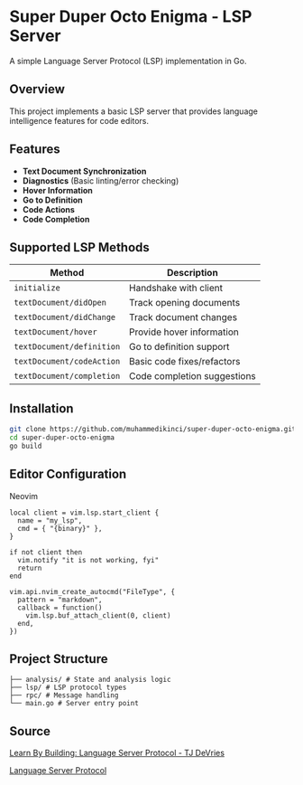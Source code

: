 # Super Duper Octo Enigma - LSP Server

A simple Language Server Protocol (LSP) implementation in Go.

## Overview

This project implements a basic LSP server that provides language intelligence features for code editors.

## Features

- **Text Document Synchronization**
- **Diagnostics** (Basic linting/error checking)
- **Hover Information**
- **Go to Definition**
- **Code Actions**
- **Code Completion**

## Supported LSP Methods

| Method                    | Description                 |
| ------------------------- | --------------------------- |
| `initialize`              | Handshake with client       |
| `textDocument/didOpen`    | Track opening documents     |
| `textDocument/didChange`  | Track document changes      |
| `textDocument/hover`      | Provide hover information   |
| `textDocument/definition` | Go to definition support    |
| `textDocument/codeAction` | Basic code fixes/refactors  |
| `textDocument/completion` | Code completion suggestions |

## Installation

```bash
git clone https://github.com/muhammedikinci/super-duper-octo-enigma.git
cd super-duper-octo-enigma
go build
```

## Editor Configuration

Neovim

```
local client = vim.lsp.start_client {
  name = "my_lsp",
  cmd = { "{binary}" },
}

if not client then
  vim.notify "it is not working, fyi"
  return
end

vim.api.nvim_create_autocmd("FileType", {
  pattern = "markdown",
  callback = function()
    vim.lsp.buf_attach_client(0, client)
  end,
})
```

## Project Structure

```
├── analysis/ # State and analysis logic
├── lsp/ # LSP protocol types
├── rpc/ # Message handling
└── main.go # Server entry point
```

## Source

[Learn By Building: Language Server Protocol - TJ DeVries](https://www.youtube.com/watch?v=YsdlcQoHqPY)

[Language Server Protocol](https://microsoft.github.io/language-server-protocol/specifications/lsp/3.17/specification)
